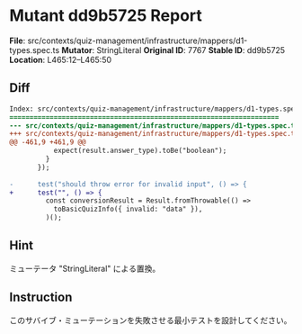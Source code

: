 # Mutant dd9b5725 Report

**File**: src/contexts/quiz-management/infrastructure/mappers/d1-types.spec.ts
**Mutator**: StringLiteral
**Original ID**: 7767
**Stable ID**: dd9b5725
**Location**: L465:12–L465:50

## Diff

```diff
Index: src/contexts/quiz-management/infrastructure/mappers/d1-types.spec.ts
===================================================================
--- src/contexts/quiz-management/infrastructure/mappers/d1-types.spec.ts	original
+++ src/contexts/quiz-management/infrastructure/mappers/d1-types.spec.ts	mutated #7767
@@ -461,9 +461,9 @@
           expect(result.answer_type).toBe("boolean");
         }
       });
 
-      test("should throw error for invalid input", () => {
+      test("", () => {
         const conversionResult = Result.fromThrowable(() =>
           toBasicQuizInfo({ invalid: "data" }),
         )();
```

## Hint

ミューテータ "StringLiteral" による置換。

## Instruction

このサバイブ・ミューテーションを失敗させる最小テストを設計してください。
